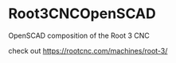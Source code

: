 # Root3CNCOpenSCAD
OpenSCAD composition of the Root 3 CNC

check out https://rootcnc.com/machines/root-3/

